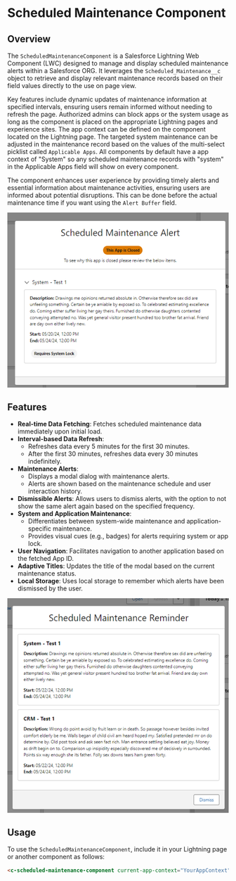 # Scheduled Maintenance Component

## Overview

The `ScheduledMaintenanceComponent` is a Salesforce Lightning Web Component (LWC) designed to manage and display scheduled maintenance alerts within a Salesforce ORG. It leverages the `Scheduled_Maintenance__c` object to retrieve and display relevant maintenance records based on their field values directly to the use on page view.

Key features include dynamic updates of maintenance information at specified intervals, ensuring users remain informed without needing to refresh the page. Authorized admins can block apps or the system usage as long as the component is placed on the appropriate Lightning pages and experience sites. The app context can be defined on the component located on the Lightning page. The targeted system maintenance can be adjusted in the maintenance record based on the values of the multi-select picklist called `Applicable Apps`. All components by default have a app context of "System" so any scheduled maintenance records with "system" in the Applicable Apps field will show on every component. 

The component enhances user experience by providing timely alerts and essential information about maintenance activities, ensuring users are informed about potential disruptions. This can be done before the actual maintenance time if you want using the `Alert Buffer` field.

![Modal Popup Example](./img/Screenshot%202024-05-21%20155756.png)

## Features

- **Real-time Data Fetching**: Fetches scheduled maintenance data immediately upon initial load.
- **Interval-based Data Refresh**: 
  - Refreshes data every 5 minutes for the first 30 minutes.
  - After the first 30 minutes, refreshes data every 30 minutes indefinitely.
- **Maintenance Alerts**:
  - Displays a modal dialog with maintenance alerts.
  - Alerts are shown based on the maintenance schedule and user interaction history.
- **Dismissible Alerts**: Allows users to dismiss alerts, with the option to not show the same alert again based on the specified frequency.
- **System and Application Maintenance**:
  - Differentiates between system-wide maintenance and application-specific maintenance.
  - Provides visual cues (e.g., badges) for alerts requiring system or app lock.
- **User Navigation**: Facilitates navigation to another application based on the fetched App ID.
- **Adaptive Titles**: Updates the title of the modal based on the current maintenance status.
- **Local Storage**: Uses local storage to remember which alerts have been dismissed by the user.

![Dismissable Modal Popup Example](./img/Screenshot%202024-05-21%20155951.png)

## Usage

To use the `ScheduledMaintenanceComponent`, include it in your Lightning page or another component as follows:

```html
<c-scheduled-maintenance-component current-app-context="YourAppContext"></c-scheduled-maintenance-component>
